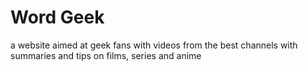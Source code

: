 # Word Geek
a website aimed at geek fans with videos from the best channels with summaries and tips on films, series and anime

